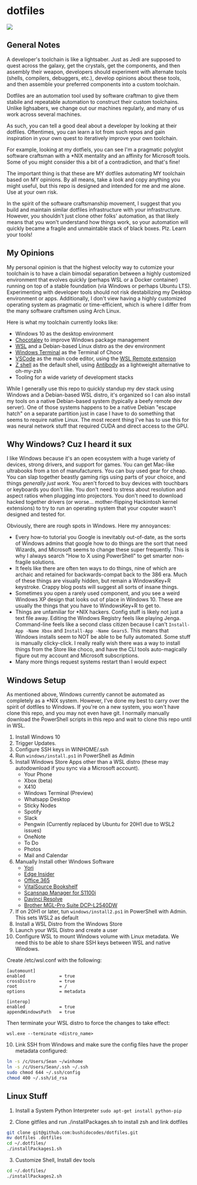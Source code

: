 # dotfiles

![](https://media.giphy.com/media/9kSM4y028LvvW/giphy.gif)

## General Notes

A developer's toolchain is like a lightsaber. Just as Jedi are supposed to quest across the galaxy, get the crystals, get the components, and then assembly their weapon, developers should experiment with alternate tools (shells, compilers, debuggers, etc.), develop opinions about these tools, and then assemble your preferred components into a custom toolchain. 

Dotfiles are an automation tool used by software craftman to give them stabile and repeatable automation to construct their custom toolchains. Unlike lighsabers, we change out our machines regularly, and many of us work across several machines.

As such, you can tell a good deal about a developer by looking at their dotfiles. Oftentimes, you can learn a lot from such repos and gain inspiration in your own quest to iteratively improve your own toolchain.

For example, looking at my dotfiels, you can see I'm a pragmatic polyglot software craftsman with a *NIX mentality and an affinity for Microsoft tools. Some of you might consider this a bit of a contradiction, and that's fine!

The important thing is that these are MY dotfiles automating MY toolchain based on MY opinions. By all means, take a look and copy anything you might useful, but this repo is designed and intended for me and me alone. Use at your own risk.

In the spirit of the software craftsmanship movement, I suggest that you build and maintain similar dotfiles infrastructure with your infrastructure. However, you shouldn't just clone other folks' automation, as that likely means that you won't understand how things work, so your automation will quickly became a fragile and unmaintable stack of black boxes. Plz. Learn your tools!

## My Opinions

My personal opinion is that the highest velocity way to cutomize your toolchain is to have a clain bimodal separation between a highly customized environment that evolves quickly (perhaps WSL or a Docker container) running on top of a stable foundation (via Windows or perhaps Ubuntu LTS). Experimenting with developer tools should not risk destabilizing my Desktop environment or apps. Additionally, I don't view having a highly customized operating system as pragmatic or time-efficient, which is where I differ from the many software craftsmen using Arch Linux. 

Here is what my toolchain currently looks like:
* Windows 10 as the desktop environment
* [Chocotaley](https://chocolatey.org/) to improve Windows package management
* [WSL](https://en.wikipedia.org/wiki/Windows_Subsystem_for_Linux) and a Debian-based Linux distro as the dev environment
* [Windows Terminal](https://www.microsoft.com/en-us/p/windows-terminal-preview/9n0dx20hk701) as the Terminal of Choce
* [VSCode](https://code.visualstudio.com/) as the main code editor, using the [WSL Remote extension](https://marketplace.visualstudio.com/items?itemName=ms-vscode-remote.remote-wsl)
* [Z shell](https://en.wikipedia.org/wiki/Z_shell) as the default shell, using [Antibody](https://github.com/getantibody/antibody) as a lightweight alternative to oh-my-zsh
* Tooling for a wide variety of development stacks

While I generally use this repo to quickly standup my dev stack using Windows and a Debian-based WSL distro, it's organized so I can also install my tools on a native Debian-based system (typically a beefy remote dev server). One of those systems happens to be a native Debian "escape hatch" on a separate partition just in case I have to do something that seems to require native Linux. The most recent thing I've has to use this for was neural network stuff that required CUDA and direct access to the GPU.

## Why Windows? Cuz I heard it sux

I like Windows because it's an open ecosystem with a huge variety of devices, strong drivers, and support for games. You can get Mac-like ultrabooks from a ton of manufacturers. You can buy used gear for cheap. You can slap together beastly gaming rigs using parts of your choice, and things _generally just work_. You aren't forced to buy devices with touchbars or keyboards you don't like. You don't need to stress about resolution and aspect ratios when plugging into projectors. You don't need to download hacked together drivers (or worse... mother-flipping Hackintosh kernel extensions) to try to run an operating system that your coputer wasn't designed and tested for.

Obviously, there are rough spots in Windows. Here my annoyances:
* Every how-to tutorial you Google is inevitably out-of-date, as the sorts of Windows admins that google how to do things are the sort that need Wizards, and Microsoft seems to change these super frequently. This is why I always search "How to X using PowerShell" to get smarter non-fragile solutions.
* It feels like there are often ten ways to do things, nine of which are archaic and retained for backwards-compat back to the 386 era. Much of these things are visually hidden, but remain a WindowsKey+R keystroke. Crappy blog posts will suggest all sorts of insane things.
* Sometimes you open a rarely used component, and you see a weird Windows XP design that looks out of place in Windows 10. These are usually the things that you have to WindowsKey+R to get to.
* Things are unfamiliar for *NIX hackers. Config stuff is likely not just a text file away. Editing the Windows Registry feels like playing Jenga. Command-line feels like a second class citizen because I can't `Install-App -Name Xbox` and `Install-App -Name Gears5`. This means that Windows installs seem to NOT be able to be fully automated. Some stuff is manually clicky-click. I really really wish there was a way to install things from the Store like choco, and have the CLI tools auto-magically figure out my account and Microsoft subscriptions.
* Many more things request systems restart than I would expect

## Windows Setup
As mentioned above, Windows currently cannot be automated as completely as a *NIX system. However, I've done my best to carry over the spirit of dotfiles to Windows. If you're on a new system, you won't have clone this repo, and you may not even have git. I normally manually download the PowerShell scripts in this repo and wait to clone this repo until in WSL.

1. Install Windows 10
2. Trigger Updates.
3. Configure SSH keys in WINHOME/.ssh
4. Run `windows/install.ps1` in PowerShell as Admin
5. Install Windows Store Apps other than a WSL distro (these may autodownload if you sync via a Microsoft account).
    * Your Phone
    * Xbox (beta)
    * X410
    * Windows Terminal (Preview)
    * Whatsapp Desktop
    * Sticky Nodes
    * Spotify
    * Slack
    * Pengwin (Currently replaced by Ubuntu for 20H1 due to WSL2 issues)
    * OneNote
    * To Do
    * Photos
    * Mail and Calendar
6. Manually Install other Windows Software
    * [Yori](http://www.malsmith.net/yori/)
    * [Edge Insider](https://www.microsoftedgeinsider.com/en-us/)
    * [Office 365](https://www.office.com/)
    * [VitalSource Bookshelf](https://bookshelf.vitalsource.com/)
    * [Scansnap Manager for S1100i](http://scansnap.fujitsu.com/global/dl/)
    * [Davinci Resolve](https://www.blackmagicdesign.com/products/davinciresolve/)
    * [Brother MGL-Pro Suite DCP-L2540DW](https://support.brother.com/g/b/downloadtop.aspx?c=us&lang=en&prod=dcpl2540dw_us_as)
7. If on 20H1 or later, tun `windows/install2.ps1` in PowerShell with Admin. This sets WSL2 as default
8. Install a WSL Distro from the Windows Store
9. Launch your WSL Distro and create a user
10. Configure WSL to mount Windows volume with Linux metadata. We need this to be able to share SSH keys between WSL and native Windows.

Create /etc/wsl.conf with the following:
```
[automount]
enabled             = true
crossDistro         = true
root                = /
options             = metadata

[interop]
enabled             = true 
appendWindowsPath   = true
```
Then terminate your WSL distro to force the changes to take effect:

```
wsl.exe --terminate <distro_name>
```

10. Link SSH from Windows and make sure the config files have the proper metadata configured:
```sh
ln -s /c/Users/Sean ~/winhome  
ln -s /c/Users/Sean/.ssh ~/.ssh
sudo chmod 644 ~/.ssh/config
chmod 400 ~/.ssh/id_rsa
```

## Linux Stuff

1. Install a System Python Interpreter
`sudo apt-get install python-pip`

2. Clone gitfiles and run ./installPackages.sh to install zsh and link dotfiles
```sh
git clone git@github.com:bushidocodes/dotfiles.git
mv dotfiles .dotfiles
cd ~/.dotfiles/
./installPackages1.sh
```

3. Customize Shell, Install dev tools
```sh
cd ~/.dotfiles/
./installPackages2.sh
```

